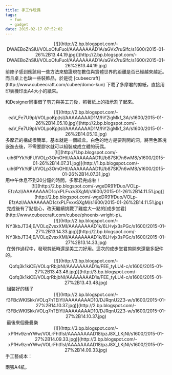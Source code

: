 ```yaml
---
title: 手工作玩偶
tags:
  - fun
  - gadget
date: 2015-02-17 07:52:02
---
```


<div class="separator" style="clear: both; text-align: center;">[![](http://2.bp.blogspot.com/-DWAEBoZhSlU/VOLoOfuFuoI/AAAAAAAAD1A/aGVx7ruSlfc/s1600/2015-01-26%2B13.44.19.jpg)](http://2.bp.blogspot.com/-DWAEBoZhSlU/VOLoOfuFuoI/AAAAAAAAD1A/aGVx7ruSlfc/s1600/2015-01-26%2B13.44.19.jpg)</div>
前陣子感到應該用一些方法來驗證現在數位與實體世界的距離是否已經越來越近。而且桌上也缺一些裝飾品，於是從 [cubeecraft](http://www.cubeecraft.com/cubee/domo-kun) 下載了多摩君的剪紙，直接用印表機印出A4大小的紙來。

和Designer同事借了剪刀與美工刀後，照著紙上的指示割了起來。

<div class="separator" style="clear: both; text-align: center;">[![](http://2.bp.blogspot.com/-eaV_Fe7U9pI/VOLpoKpjtsI/AAAAAAAAD1M/hY2igMkf_3A/s1600/2015-01-26%2B14.05.10.jpg)](http://2.bp.blogspot.com/-eaV_Fe7U9pI/VOLpoKpjtsI/AAAAAAAAD1M/hY2igMkf_3A/s1600/2015-01-26%2B14.05.10.jpg)</div>
多摩君的構成很簡單，基本就是一個紙盒。白色的地方是要割開的洞，將黑色區塊嵌進去後，不需要膠水就可以組裝成成立體的玩偶。

<div class="separator" style="clear: both; text-align: center;">[![](http://1.bp.blogspot.com/-uih6PYkYdFU/VOLp3OmOHtI/AAAAAAAAD1U/b87SK7n6wM8/s1600/2015-01-26%2B14.07.31.jpg)](http://1.bp.blogspot.com/-uih6PYkYdFU/VOLp3OmOHtI/AAAAAAAAD1U/b87SK7n6wM8/s1600/2015-01-26%2B14.07.31.jpg)</div>
用中午休息不到20分鐘的時間，多摩君完成啦！ 

<div class="separator" style="clear: both; text-align: center;">[![](http://2.bp.blogspot.com/-wgeDR91fDuo/VOLp-EfzAzI/AAAAAAAAD1c/xPLFvxvSXgM/s1600/2015-01-26%2B14.11.51.jpg)](http://2.bp.blogspot.com/-wgeDR91fDuo/VOLp-EfzAzI/AAAAAAAAD1c/xPLFvxvSXgM/s1600/2015-01-26%2B14.11.51.jpg)</div>
&nbsp;完成後有了點信心，改天繼續挑戰了難度大一點的[成步堂君](http://www.cubeecraft.com/cubee/phoenix-wright-p)。

<div class="separator" style="clear: both; text-align: center;">[![](http://2.bp.blogspot.com/-NY3kbJT34jE/VOLqZvsxXMI/AAAAAAAAD1k/6LHvjx3sPGc/s1600/2015-01-27%2B13.14.33.jpg)](http://2.bp.blogspot.com/-NY3kbJT34jE/VOLqZvsxXMI/AAAAAAAAD1k/6LHvjx3sPGc/s1600/2015-01-27%2B13.14.33.jpg)</div>
&nbsp;在勞作過程中，發現剪紙時還是美工刀好用。這次的成步堂君剪開來還蠻多配件的。

<div class="separator" style="clear: both; text-align: center;">[![](http://3.bp.blogspot.com/-Qofq3k1kiCE/VOLqrRbjbNI/AAAAAAAAD1s/FEE_tyLU4-c/s1600/2015-01-27%2B13.43.48.jpg)](http://3.bp.blogspot.com/-Qofq3k1kiCE/VOLqrRbjbNI/AAAAAAAAD1s/FEE_tyLU4-c/s1600/2015-01-27%2B13.43.48.jpg)</div>
&nbsp;組裝好的樣子

<div class="separator" style="clear: both; text-align: center;">[![](http://2.bp.blogspot.com/-f3FBcWKlSkk/VOLq7nTEiYI/AAAAAAAAD10/DJRqnU2Z3-w/s1600/2015-01-27%2B14.10.37.jpg)](http://2.bp.blogspot.com/-f3FBcWKlSkk/VOLq7nTEiYI/AAAAAAAAD10/DJRqnU2Z3-w/s1600/2015-01-27%2B14.10.37.jpg)</div>
&nbsp;最後來個疊疊樂

<div class="separator" style="clear: both; text-align: center;">[![](http://3.bp.blogspot.com/-xPfHv9zmYWw/VOLrFhtflsI/AAAAAAAAD18/pzJ8X_LKjNI/s1600/2015-01-27%2B14.09.33.jpg)](http://3.bp.blogspot.com/-xPfHv9zmYWw/VOLrFhtflsI/AAAAAAAAD18/pzJ8X_LKjNI/s1600/2015-01-27%2B14.09.33.jpg)</div>
手工藝成本：

兩張A4紙。